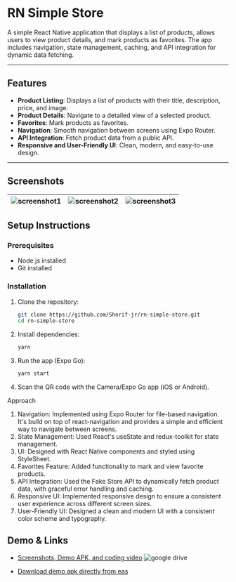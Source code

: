 # RN Simple Store

A simple React Native application that displays a list of products, allows users to view product details, and mark products as favorites. The app includes navigation, state management, caching, and API integration for dynamic data fetching.

---

## Features

- **Product Listing**: Displays a list of products with their title, description, price, and image.
- **Product Details**: Navigate to a detailed view of a selected product.
- **Favorites**: Mark products as favorites.
- **Navigation**: Smooth navigation between screens using Expo Router.
- **API Integration**: Fetch product data from a public API.
- **Responsive and User-Friendly UI**: Clean, modern, and easy-to-use design.

---

## Screenshots

| ![screenshot1](https://github.com/user-attachments/assets/0513b2b0-5375-4b32-bd7d-cf5c387d3ada) | ![screenshot2](https://github.com/user-attachments/assets/976bff2e-b11d-4ef3-bb24-e29c5d02100a) | ![screenshot3](https://github.com/user-attachments/assets/fcdb19c2-27c8-4e70-a987-82e037615935) |
| ----------------------------------------------------------------------------------------------- | ----------------------------------------------------------------------------------------------- | ----------------------------------------------------------------------------------------------- |

## Setup Instructions

### Prerequisites

- Node.js installed
- Git installed

### Installation

1. Clone the repository:
   ```bash
   git clone https://github.com/Sherif-jr/rn-simple-store.git
   cd rn-simple-store
   ```
2. Install dependencies:
   ```bash
   yarn
   ```
3. Run the app (Expo Go):
   ```bash
   yarn start
   ```
4. Scan the QR code with the Camera/Expo Go app (iOS or Android).

Approach

1. Navigation: Implemented using Expo Router for file-based navigation. It's build on top of react-navigation and provides a simple and efficient way to navigate between screens.
2. State Management: Used React's useState and redux-toolkit for state management.
3. UI: Designed with React Native components and styled using StyleSheet.
4. Favorites Feature: Added functionality to mark and view favorite products.
5. API Integration: Used the Fake Store API to dynamically fetch product data, with graceful error handling and caching.
6. Responsive UI: Implemented responsive design to ensure a consistent user experience across different screen sizes.
7. User-Friendly UI: Designed a clean and modern UI with a consistent color scheme and typography.

## Demo & Links

- [Screenshots, Demo APK, and coding video](https://drive.google.com/drive/folders/1mQ16i-08yLPMbcjgNUhz7Woa5w2U8aLz)
  ![google drive](https://github.com/user-attachments/assets/f5526ddf-b9db-4e0a-9698-0a77075730d7)

- [Download demo apk directly from eas](https://expo.dev/artifacts/eas/ifSoyK4eGGsrkwHzfa5ciE.apk)
